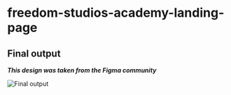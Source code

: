 # freedom-studios-academy-landing-page

## Final output

**_This design was taken from the Figma community_**

![Final output]("./src/assets/Freedom-studios-academy.png")
